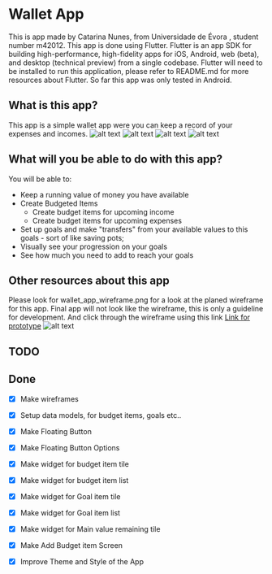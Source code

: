 # Wallet App

This is app made by Catarina Nunes, from Universidade de Évora , student number m42012.
This app is done using Flutter. 
Flutter is an app SDK for building high-performance, high-fidelity apps for iOS, Android, web (beta), and desktop (technical preview) from a single codebase. 
Flutter will need to be installed to run this application, please refer to README.md for more resources about Flutter. 
So far this app was only tested in Android.

## What is this app?

This app is a simple wallet app were you can keep a record of your expenses and incomes.
![alt text](https://github.com/ctanunes/walletapp/blob/master/images/device-2020-06-21-195144.png)
![alt text](https://github.com/ctanunes/walletapp/blob/master/images/device-2020-06-21-195351.png)
![alt text](https://github.com/ctanunes/walletapp/blob/master/images/device-2020-06-21-195426.png)
![alt text](https://github.com/ctanunes/walletapp/blob/master/images/device-2020-06-21-195448.png)

## What will you be able to do with this app?

You will be able to:
* Keep a running value of money you have available
* Create Budgeted Items
  * Create budget items for upcoming income
  * Create budget items for upcoming expenses
* Set up goals and make "transfers" from your available values to this goals - sort of like saving pots;
* Visually see your progression on your goals
* See how much you need to add to reach your goals

## Other resources about this app

Please look for wallet_app_wireframe.png for a look at the planed wireframe for this app.
Final app will not look like the wireframe, this is only a guideline for development.
And click through the wireframe using this link [Link for prototype](https://xd.adobe.com/view/4ce26be6-900b-421c-439f-ff58f68cc95d-3ad3/)
![alt text](https://github.com/ctanunes/walletapp/blob/master/images/wallet_app_wireframe.png)

## TODO
## Done

- [x] Make wireframes
- [x] Setup data models, for budget items, goals etc..
- [x] Make Floating Button
- [x] Make Floating Button Options
- [x] Make widget for budget item tile
- [x] Make widget for budget item list
- [x] Make widget for Goal item tile
- [x] Make widget for Goal item list
- [x] Make widget for Main value remaining tile
- [x] Make Add Budget item Screen
- [x] Improve Theme and Style of the App


